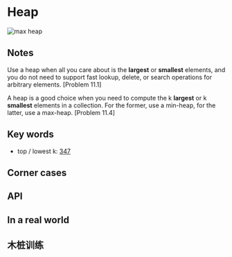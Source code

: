 # Heap 


![max heap](https://i.imgur.com/LHCxZOp.gif)


## Notes
Use a heap when all you care about is the **largest** or **smallest** elements, and you do not need to support fast lookup, delete, or search operations for arbitrary elements. [Problem 11.1]

A heap is a good choice when you need to compute the k **largest** or k **smallest** elements in a collection. For the former, use a min-heap, for the latter, use a max-heap. [Problem 11.4]

## Key words 
- top / lowest k: [347](https://leetcode.com/problems/top-k-frequent-elements/description/)

## Corner cases

## API


## In a real world

## 木桩训练

